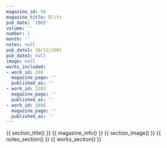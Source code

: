 ```yaml
---
magazine_id: 50
magazine_title: Blitz
pub_date: '1965'
volume: ''
number: 1
month: ''
notes: null
pub_date1: 30/12/1965
pub_date2: null
image: null
works_included:
- work_id: 200
  magazine_page: ''
  published_as: ''
- work_id: 2283
  magazine_page: ''
  published_as: ''
- work_id: 2806
  magazine_page: ''
  published_as: ''
---
```


{{ section_title() }}
{{ magazine_info() }}
{{ section_image() }}
{{ notes_section() }}
{{ works_section() }}
